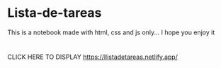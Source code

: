 # Lista-de-tareas

This is a notebook made with html, css and js only... I hope you enjoy it 

#
CLICK HERE TO DISPLAY https://llistadetareas.netlify.app/

